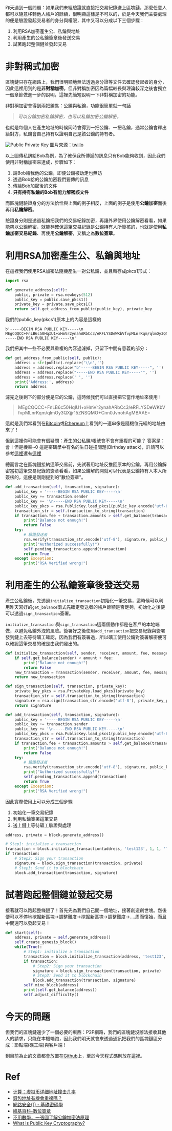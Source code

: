 昨天遇到一個問題：如果我們未經驗證就直接把交易紀錄送上區塊鏈，那麼任意人都可以隨意移轉他人帳戶的餘額，很明顯這樣是不可以的，於是今天我們主要處理的便是驗證發起交易者的身分與權限，其中又可以分成以下三個步驟：

1. 利用RSA加密產生公、私鑰與地址
2. 利用產生的公私鑰簽章後發送交易
3. 試著跑起整個鏈並發起交易

# 非對稱式加密
區塊鏈只存在網路上，我們很明顯地無法透過身分證等文件去確認發起者的身分，因此這裡用到的是**非對稱加密**。但非對稱加密因為篇幅較長與理論較深之後會獨立一個章節做進一步的說明，這裡先簡短說明一下非對稱加密的功能。

非對稱加密會得到兩把鑰匙：公鑰與私鑰，功能很簡單就一句話

> *可以公鑰加密私鑰解密，也可以私鑰加密公鑰解密。*

也就是每個人在產生地址的時候同時會得到一把公鑰、一把私鑰，通常公鑰會釋出給對方，私鑰會自己持有以證明自己是該公鑰的持有者。

![Public Private Key](https://s3.amazonaws.com/com.twilio.prod.twilio-docs/images/19DfiKodi3T25Xz7g9EDTyvF9di2SzvJo6JebRJaCN-1P_.width-808.png)
圖片來源：[twillo](https://www.twilio.com/blog/what-is-public-key-cryptography)

以上圖傳私訊給Bob為例，為了確保我所傳遞的訊息只有Bob能夠收到，因此我們使用非對稱加密來達成，步驟如下：
1. 請Bob給我他的公鑰，即便公鑰被劫走也無妨
2. 透過Bob給的公鑰加密我們要傳的訊息
3. 傳給Bob加密後的文件
4. **只有持有私鑰的Bob有能力解密該文件**

而區塊鏈驗證身分的方法恰恰與上面的例子相反，上面的例子是使用**公鑰加密**而後再用**私鑰解密**。

驗證身分則是透過私鑰把我們的交易紀錄加密，再讓外界使用公鑰解密看看，如果能夠以公鑰解密，就能夠確保這筆交易紀錄是公鑰持有人所簽核的，也就是使用**私鑰加密交易紀錄**、再使用**公鑰解密**，又稱之為**數位簽章**。

# 利用RSA加密產生公、私鑰與地址
在這裡我們使用RSA加密法隨機產生一對公私鑰，並且轉存成pkcs1形式：
```python
import rsa

def generate_address(self):
    public, private = rsa.newkeys(512)
    public_key = public.save_pkcs1()
    private_key = private.save_pkcs1()
    return self.get_address_from_public(public_key), private_key
```

我們的public_key(pkcs1)原本上的內容是這樣的

```
b'-----BEGIN RSA PUBLIC KEY-----\n
MEgCQQCC+FnLB6c50HqIU1+xHmVr2ynahARbCc3/eRFLYSDeWKbVfvpMLnrKqm/qlmOy3QXjjr15ZNSQMO+Cnn0JvnohAgMBAAE=\n
-----END RSA PUBLIC KEY-----\n'
```

我們把其中一些不必要與重複的內容過濾掉，只留下中間有意義的部分：

```python
def get_address_from_public(self, public):
    address = str(public).replace('\\n','')
    address = address.replace("b'-----BEGIN RSA PUBLIC KEY-----", '')
    address = address.replace("-----END RSA PUBLIC KEY-----'", '')
    address = address.replace(' ', '')
    print('Address:', address)
    return address
```

濾完之後剩下的部分便是它的公鑰，這時候我們可以直接把它當作地址來使用！
>MEgCQQCC+FnLB6c50HqIU1+xHmVr2ynahARbCc3/eRFLYSDeWKbVfvpMLnrKqm/qlmOy3QXjjr15ZNSQMO+Cnn0JvnohAgMBAAE=

這就是我們常看到在[Bitcoin](https://www.blockchain.com/explorer)或[Ethereum](https://etherscan.io/)上看到的一連串像是隨機位元組的地址由來了！

但到這裡你可能會有個疑問：產生的公私鑰/帳號會不會有重複的可能？  答案是：會！但是機率\~0
這是密碼學中有名的生日碰撞問題(Birthday attack)，詳請可以參考[這裡](http://www.qukuai.top/d/370)還有[這裡](https://medium.com/myethacademy/%E9%8C%A2%E5%8C%85%E5%9C%B0%E5%9D%80%E6%9C%89%E6%A9%9F%E6%9C%83%E9%87%8D%E8%A4%87%E5%97%8E-be1a37337ba0)

總而言之在區塊鏈接納這筆交易前，先試著用地址反推回原本的公鑰，再用公鑰解密當初這筆交易紀錄的簽章看看，如果公鑰解的開就可以代表是公鑰持有人本人所簽核的，這便是剛剛提到的"數位簽章"。

```python
def add_transaction(self, transaction, signature):
    public_key = '-----BEGIN RSA PUBLIC KEY-----\n'
    public_key += transaction.sender
    public_key += '\n-----END RSA PUBLIC KEY-----\n'
    public_key_pkcs = rsa.PublicKey.load_pkcs1(public_key.encode('utf-8'))
    transaction_str = self.transaction_to_string(transaction)
    if transaction.fee + transaction.amounts > self.get_balance(transaction.sender):
        print("Balance not enough!")
        return False
    try:
        # 驗證發送者
        rsa.verify(transaction_str.encode('utf-8'), signature, public_key_pkcs)
        print("Authorized successfully!")
        self.pending_transactions.append(transaction)
        return True
    except Exception:
        print("RSA Verified wrong!")
```

# 利用產生的公私鑰簽章後發送交易
產生公私鑰後，先透過`initialize_transaction`初始化一筆交易，這時候可以利用昨天寫好的`get_balance`函式先確定發送者的帳戶餘額是否足夠，初始化之後便可以透過`sign_transaction`簽署。

`initialize_transaction`與`sign_transaction`這兩個動作都是在客戶的本地端做，以避免私鑰外洩的風險。簽署好之後使用`add_transaction`把交易紀錄與簽署發到鏈上去等待礦工確認，因為我們有簽署過，所以礦工使用公鑰對簽署解密便可以確認這筆交易的確是由我們發出的。

```python
def initialize_transaction(self, sender, receiver, amount, fee, message):
    if self.get_balance(sender) < amount + fee:
        print("Balance not enough!")
        return False
    new_transaction = Transaction(sender, receiver, amount, fee, message)
    return new_transaction

def sign_transaction(self, transaction, private_key):
    private_key_pkcs = rsa.PrivateKey.load_pkcs1(private_key)
    transaction_str = self.transaction_to_string(transaction)
    signature = rsa.sign(transaction_str.encode('utf-8'), private_key_pkcs, 'SHA-1')
    return signature

def add_transaction(self, transaction, signature):
    public_key = '-----BEGIN RSA PUBLIC KEY-----\n'
    public_key += transaction.sender
    public_key += '\n-----END RSA PUBLIC KEY-----\n'
    public_key_pkcs = rsa.PublicKey.load_pkcs1(public_key.encode('utf-8'))
    transaction_str = self.transaction_to_string(transaction)
    if transaction.fee + transaction.amounts > self.get_balance(transaction.sender):
        print("Balance not enough!")
        return False
    try:
        # 驗證發送者
        rsa.verify(transaction_str.encode('utf-8'), signature, public_key_pkcs)
        print("Authorized successfully!")
        self.pending_transactions.append(transaction)
        return True
    except Exception:
        print("RSA Verified wrong!")
```

因此實際使用上可以分成三個步驟
1. 初始化一筆交易紀錄
2. 利用私鑰簽署這筆交易
3. 送上鏈上等待礦工驗證與處理

```python
address, private = block.generate_address()

# Step1: initialize a transaction
transaction = block.initialize_transaction(address, 'test123', 1, 1, 'Test')
if transaction:
    # Step2: Sign your transaction
    signature = block.sign_transaction(transaction, private)
    # Step3: Send it to blockchain
    block.add_transaction(transaction, signature)
```

# 試著跑起整個鏈並發起交易
接著就可以跑起整條鏈了！首先先為我們自己開一個地址，接著創造創世塊。然後便可以不停地挖掘新區塊→調整難度→挖掘新區塊→調整難度→....周而復始，而且中間還可以發起交易！

```python
def start(self):
    address, private = self.generate_address()
    self.create_genesis_block()
    while(True):            
        # Step1: initialize a transaction
        transaction = block.initialize_transaction(address, 'test123', 1, 1, 'Test')
        if transaction:
            # Step2: Sign your transaction
            signature = block.sign_transaction(transaction, private)
            # Step3: Send it to blockchain
            block.add_transaction(transaction, signature)
        self.mine_block(address)
        print(self.get_balance(address))
        self.adjust_difficulty()
```

# 今天的問題
但我們的區塊鏈還少了一個必要的東西：P2P網路，我們的區塊鏈沒辦法接收其他人的請求，只能在本機端跑，因此我們明天就會來透過通訊把我們的區塊鏈區分成：節點端(礦工端)與客戶端！

到目前為止的文章都會放置在[Github](https://github.com/lkm543/it_iron_man_2019)上，至於今天程式碼則放在[這裡](https://github.com/lkm543/it_iron_man_2019/blob/master/code/day05.py)。

# Ref
- [计算：虚拟币详细地址撞击几率](https://www.biboss.com/gonglue/84806.html)
- [錢包地址有機會重複嗎？](https://medium.com/myethacademy/%E9%8C%A2%E5%8C%85%E5%9C%B0%E5%9D%80%E6%9C%89%E6%A9%9F%E6%9C%83%E9%87%8D%E8%A4%87%E5%97%8E-be1a37337ba0)
- [網路安全(1) - 基礎密碼學](https://blog.techbridge.cc/2017/04/16/simple-cryptography/)
- [維基百科-數位簽章](https://zh.wikipedia.org/wiki/%E6%95%B8%E4%BD%8D%E7%B0%BD%E7%AB%A0)
- [不用數學，一張圖了解公鑰加密法原理](https://www.thenewslens.com/article/31591)
- [What is Public Key Cryptography?](https://www.twilio.com/blog/what-is-public-key-cryptography)
